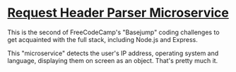 # [Request Header Parser Microservice](https://www.freecodecamp.org/learn/apis-and-microservices/apis-and-microservices-projects/request-header-parser-microservice)

This is the second of FreeCodeCamp's "Basejump" coding challenges to get acquainted with the full stack, including Node.js and Express.

This "microservice" detects the user's IP address, operating system and language, displaying them on screen as an object. That's pretty much it.
